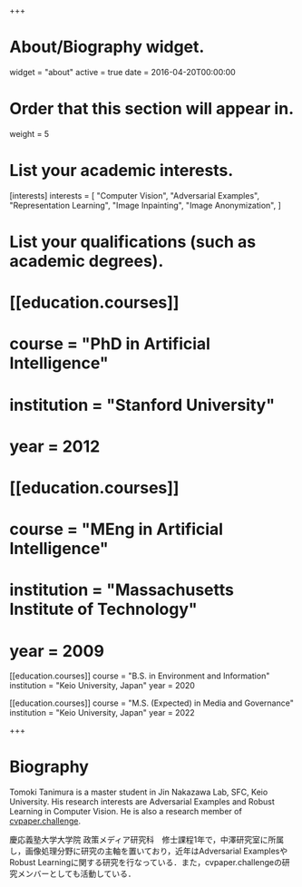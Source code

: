 +++
# About/Biography widget.
widget = "about"
active = true
date = 2016-04-20T00:00:00

# Order that this section will appear in.
weight = 5

# List your academic interests.
[interests]
  interests = [
    "Computer Vision",
    "Adversarial Examples",
    "Representation Learning",
    "Image Inpainting",
    "Image Anonymization",
  ]

# List your qualifications (such as academic degrees).
# [[education.courses]]
#   course = "PhD in Artificial Intelligence"
#   institution = "Stanford University"
#   year = 2012
# 
# [[education.courses]]
#   course = "MEng in Artificial Intelligence"
#   institution = "Massachusetts Institute of Technology"
#   year = 2009

[[education.courses]]
  course = "B.S. in Environment and Information"
  institution = "Keio University, Japan"
  year = 2020
 
[[education.courses]]
  course = "M.S. (Expected) in Media and Governance"
  institution = "Keio University, Japan"
  year = 2022
 
+++

# Biography
Tomoki Tanimura is a master student in Jin Nakazawa Lab, SFC, Keio University. His research interests are Adversarial Examples and Robust Learning in Computer Vision. He is also a research member of [cvpaper.challenge](http://xpaperchallenge.org/cv/).

慶応義塾大学大学院 政策メディア研究科　修士課程1年で，中澤研究室に所属し，画像処理分野に研究の主軸を置いており，近年はAdversarial ExamplesやRobust Learningに関する研究を行なっている．また，cvpaper.challengeの研究メンバーとしても活動している．

